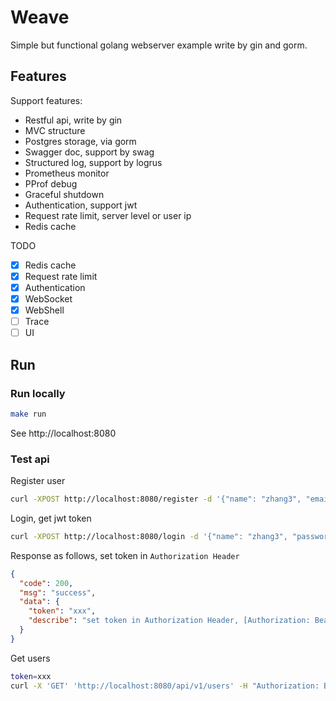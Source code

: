 
# Weave
Simple but functional golang webserver example write by gin and gorm.

## Features
Support features:
- Restful api, write by gin
- MVC structure
- Postgres storage, via gorm
- Swagger doc, support by swag
- Structured log, support by logrus
- Prometheus monitor
- PProf debug
- Graceful shutdown
- Authentication, support jwt
- Request rate limit, server level or user ip
- Redis cache

TODO
- [x] Redis cache
- [x] Request rate limit
- [x] Authentication
- [x] WebSocket
- [x] WebShell
- [ ] Trace
- [ ] UI
## Run
### Run locally
```bash
make run
```

See http://localhost:8080

### Test api
Register user
```bash
curl -XPOST http://localhost:8080/register -d '{"name": "zhang3", "email": "zhang3@t.com","password": "123456"}'
```

Login, get jwt token
```bash
curl -XPOST http://localhost:8080/login -d '{"name": "zhang3", "password": "123456"}'
```
Response as follows, set token in `Authorization Header`
```json
{
  "code": 200,
  "msg": "success",
  "data": {
    "token": "xxx",
    "describe": "set token in Authorization Header, [Authorization: Bearer {token}]"
  }
}
```

Get users
```bash
token=xxx
curl -X 'GET' 'http://localhost:8080/api/v1/users' -H "Authorization: Bearer $token"
```
